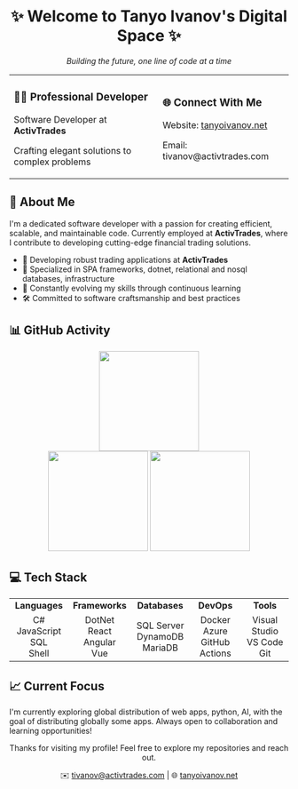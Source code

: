 <div align="center">
  <h1>✨ Welcome to Tanyo Ivanov's Digital Space ✨</h1>
  <p><em>Building the future, one line of code at a time</em></p>
</div>

<div align="center">
  <table>
    <tr>
      <td>
        <h3>👨‍💻 Professional Developer</h3>
        <p>Software Developer at <strong>ActivTrades</strong></p>
        <p>Crafting elegant solutions to complex problems</p>
      </td>
      <td>
        <h3>🌐 Connect With Me</h3>
        <p>Website: <a href="https://tanyoivanov.net">tanyoivanov.net</a></p>
        <p>Email: tivanov@activtrades.com</p>
      </td>
    </tr>
  </table>
</div>

## 🚀 About Me

I'm a dedicated software developer with a passion for creating efficient, scalable, and maintainable code. Currently employed at **ActivTrades**, where I contribute to developing cutting-edge financial trading solutions.

- 💼 Developing robust trading applications at **ActivTrades**
- 🌟 Specialized in SPA frameworks, dotnet, relational and nosql databases, infrastructure
- 🔄 Constantly evolving my skills through continuous learning
- 🛠️ Committed to software craftsmanship and best practices

## 📊 GitHub Activity

<div align="center">
  <img height="180em" src="https://github-profile-summary-cards.vercel.app/api/cards/profile-details?username=YOUR_USERNAME&theme=nord_dark" />
  <br/>
  <img height="180em" src="https://github-profile-summary-cards.vercel.app/api/cards/repos-per-language?username=YOUR_USERNAME&theme=nord_dark" />
  <img height="180em" src="https://github-profile-summary-cards.vercel.app/api/cards/most-commit-language?username=YOUR_USERNAME&theme=nord_dark" />
</div>

## 💻 Tech Stack

<div align="center">
  <table>
    <tr>
      <td align="center" width="96">
        <strong>Languages</strong>
      </td>
      <td align="center" width="96">
        <strong>Frameworks</strong>
      </td>
      <td align="center" width="96">
        <strong>Databases</strong>
      </td>
      <td align="center" width="96">
        <strong>DevOps</strong>
      </td>
      <td align="center" width="96">
        <strong>Tools</strong>
      </td>
    </tr>
    <tr>
      <td align="center">
        C#<br>JavaScript<br>SQL<br>Shell
      </td>
      <td align="center">
        DotNet<br>React<br>Angular<br>Vue
      </td>
      <td align="center">
        SQL Server<br>DynamoDB<br>MariaDB
      </td>
      <td align="center">
        Docker<br>Azure<br>GitHub Actions
      </td>
      <td align="center">
        Visual Studio<br>VS Code<br>Git
      </td>
    </tr>
  </table>
</div>

## 📈 Current Focus

I'm currently exploring global distribution of web apps, python, AI, with the goal of distributing globally some apps. Always open to collaboration and learning opportunities!

<div align="center">
  <p>Thanks for visiting my profile! Feel free to explore my repositories and reach out.</p>
  <p>✉️ <a href="mailto:tivanov@activtrades.com">tivanov@activtrades.com</a> | 🌐 <a href="https://tanyoivanov.net">tanyoivanov.net</a></p>
</div>
